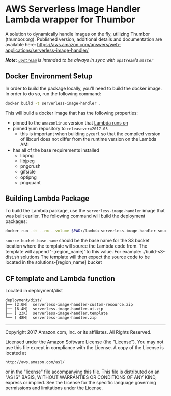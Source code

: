 # AWS Serverless Image Handler Lambda wrapper for Thumbor
A solution to dynamically handle images on the fly, utilizing Thumbor (thumbor.org).
Published version, additional details and documentation are available here: https://aws.amazon.com/answers/web-applications/serverless-image-handler/

_**Note:** [`upstream`](https://github.com/northwoodspd/serverless-image-handler/tree/upstream) is intended to be always in sync with `upstream`'s `master`_

## Docker Environment Setup
In order to build the package locally, you'll need to build the docker image. In order to do so, run the following command:

```bash
docker build -t serverless-image-handler .
```

This will build a docker image that has the following properties:

* pinned to the `amazonlinux` version that [Lambda runs on](https://docs.aws.amazon.com/lambda/latest/dg/current-supported-versions.html)
* pinned yum repository to `releasever=2017.03`
  * this is important when building `pycurl` so that the compiled version of libcurl does not differ from the runtime version on the Lambda AMI
* has all of the base requirements installed
  * libpng
  * libjpeg
  * pngcrush
  * gifsicle
  * optipng
  * pngquant

## Building Lambda Package
To build the Lambda package, use the `serverless-image-handler` image that was built earlier. The following command will build the deployment packages:

```bash
docker run -it --rm --volume $PWD:/lambda serverless-image-handler source-bucket-base-name
```

`source-bucket-base-name` should be the base name for the S3 bucket location where the template will source the Lambda code from.
The template will append '-[region_name]' to this value.
For example: ./build-s3-dist.sh solutions
The template will then expect the source code to be located in the solutions-[region_name] bucket

## CF template and Lambda function
Located in deployment/dist

```
deployment/dist/
├── [2.0M]  serverless-image-handler-custom-resource.zip
├── [6.4M]  serverless-image-handler-ui.zip
├── [ 23K]  serverless-image-handler.template
└── [ 48M]  serverless-image-handler.zip
```

***

Copyright 2017 Amazon.com, Inc. or its affiliates. All Rights Reserved.

Licensed under the Amazon Software License (the "License"). You may not use this file except in compliance with the License. A copy of the License is located at

    http://aws.amazon.com/asl/

or in the "license" file accompanying this file. This file is distributed on an "AS IS" BASIS, WITHOUT WARRANTIES OR CONDITIONS OF ANY KIND, express or implied. See the License for the specific language governing permissions and limitations under the License.
